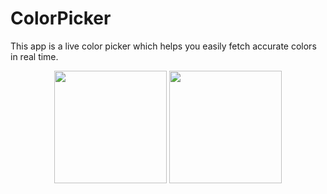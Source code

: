 # ColorPicker
This app is a live color picker which helps you easily fetch accurate colors in real time.

<div align="center">
<img src="https://github.com/vanessashe/ColorPicker/raw/master/Images/colorPicker-demo-1.gif" width="180" />
<img src="https://github.com/vanessashe/ColorPicker/raw/master/Images/colorPicker-demo-2.gif" width="180" />
</div>

